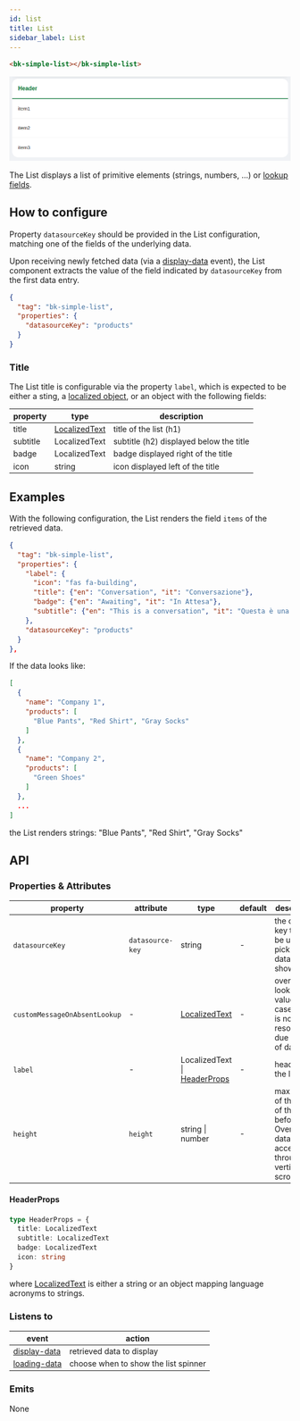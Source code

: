 ```yaml
---
id: list
title: List
sidebar_label: List
---
```

<!--
WARNING:
This file is automatically generated. Please edit the 'README' file of the corresponding component and run `yarn copy:docs`
-->

[img-bk-simple-list]: img/bk-simple-list.png
[lookups]: ../30_page_layout.md#lookups-deprecated
[localized-text]: ../40_core_concepts.md#localization-and-i18n

[display-data]: ../70_events.md#display-data
[loading-data]: ../70_events.md#loading-data



```html
<bk-simple-list></bk-simple-list>
```

![bk-simple-list][img-bk-simple-list]

The List displays a list of primitive elements (strings, numbers, ...) or [lookup fields][lookups].


## How to configure

Property `datasourceKey` should be provided in the List configuration, matching one of the fields of the underlying data.

Upon receiving newly fetched data (via a [display-data] event), the List component extracts the value of the field indicated by `datasourceKey` from the first data entry.

```json
{
  "tag": "bk-simple-list",
  "properties": {
    "datasourceKey": "products"
  }
}
```

### Title

The List title is configurable via the property `label`, which is expected to be either a sting, a [localized object][localized-text], or an object with the following fields:

| property | type                            | description                             |
| -------- | ------------------------------- | --------------------------------------- |
| title    | [LocalizedText][localized-text] | title of the list (h1)                  |
| subtitle | LocalizedText                   | subtitle (h2) displayed below the title |
| badge    | LocalizedText                   | badge displayed right of the title      |
| icon     | string                          | icon displayed left of the title        |

## Examples

With the following configuration, the List renders the field `items` of the retrieved data.

```json
{
  "tag": "bk-simple-list",
  "properties": {
    "label": {
      "icon": "fas fa-building",
      "title": {"en": "Conversation", "it": "Conversazione"},
      "badge": {"en": "Awaiting", "it": "In Attesa"},
      "subtitle": {"en": "This is a conversation", "it": "Questa è una conversazione"}
    },
    "datasourceKey": "products"
  }
},
```

If the data looks like:

```json
[
  {
    "name": "Company 1",
    "products": [
      "Blue Pants", "Red Shirt", "Gray Socks"
    ]
  },
  {
    "name": "Company 2",
    "products": [
      "Green Shoes"
    ]
  },
  ...
]
```

the List renders strings: "Blue Pants", "Red Shirt", "Gray Socks"

## API

### Properties & Attributes

| property                      | attribute        | type                                         | default | description                                                                                          |
| ----------------------------- | ---------------- | -------------------------------------------- | ------- | ---------------------------------------------------------------------------------------------------- |
| `datasourceKey`               | `datasource-key` | string                                       | -       | the object key that will be used to pick the data to show.                                           |
| `customMessageOnAbsentLookup` | -                | [LocalizedText][localized-text]              | -       | override lookup value in case lookup is not resolved due to lack of data                             |
| `label`                       | -                | LocalizedText \| [HeaderProps](#headerprops) | -       | header of the list.                                                                                  |
| `height`                      | `height`         | string \| number                             | -       | max height of the body of the list before. Overflowing data is accessible through vertical scrolling |


#### HeaderProps

```typescript
type HeaderProps = {
  title: LocalizedText
  subtitle: LocalizedText
  badge: LocalizedText
  icon: string 
}
```

where [LocalizedText][localized-text] is either a string or an object mapping language acronyms to strings.

### Listens to

| event          | action                               |
| -------------- | ------------------------------------ |
| [display-data] | retrieved data to display            |
| [loading-data] | choose when to show the list spinner |

### Emits

None
